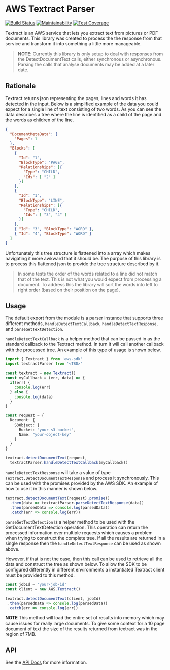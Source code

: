 # AWS Textract Parser
[![Build Status](https://travis-ci.org/briancullen/aws-textract-parser.svg?branch=master)](https://travis-ci.org/briancullen/aws-textract-parser)
[![Maintainability](https://api.codeclimate.com/v1/badges/566b704c4b4d35be1ea9/maintainability)](https://codeclimate.com/github/briancullen/aws-textract-parser/maintainability)
[![Test Coverage](https://api.codeclimate.com/v1/badges/566b704c4b4d35be1ea9/test_coverage)](https://codeclimate.com/github/briancullen/aws-textract-parser/test_coverage)

Textract is an AWS service that lets you extract text from pictures or PDF documents. This library was created to process the the response from that service and transform it into something a little more manageable.

> **NOTE**: Currently this library is only setup to deal with responses from the DetectDocumentText calls, either synchronous or asynchronous. Parsing the calls that analyse documents may be added at a later date.

## Rationale
Textract returns json representing the pages, lines and words it has detected in the input. Below is a simplified example of the data you could expect for a single line of text consisting of two words. As you can see the data describes a tree where the line is identified as a child of the page and the words as children of the line.

```json
{
  "DocumentMetaData": {
    "Pages": 1
  },
  "Blocks": [
    {
      "Id": "1",
      "BlockType": "PAGE",
      "Relationships": [{
        "Type": "CHILD",
        "Ids": [ "2" ]
      }]
    },
    { 
      "Id": "1",
      "BlockType": "LINE",
      "Relationships": [{
        "Type": "CHILD",
        "Ids": [ "3", "4" ]
      }]
    },
    { "Id": "3", "BlockType": "WORD" },
    { "Id": "4", "BlockType": "WORD" }
  ]
}
```

Unfortunately this tree structure is flattened into a array which makes navigating it more awkward that it should be. The purpose of this library is to process this flattened json to provide the tree structure described by it.

> In some tests the order of the words related to a line did not match that of the text. This is not what you would expect from processing a document. To address this the library will sort the words into left to right order (based on their position on the page).

## Usage

The default export from the module is a parser instance that supports three different methods, `handleDetectTextCallback`, `handleDetectTextResponse`, and `parseGetTextDetection`.

`handleDetectTextCallback` is a helper method that can be passed in as the standard callback to the Textract method. In turn it will call another callback with the processed tree. An example of this type of usage is shown below.

```typescript
import { Textract } from 'aws-sdk'
import textractParser from '<TBD>'

const textract = new Textract()
const myCallback = (err, data) => {
  if(err) {
    console.log(err)
  } else {
    console.log(data)
  }
}

const request = {
  Document: {
    S3Object: {
      Bucket: "your-s3-bucket",
      Name: "your-object-key"
    }
  }
}

textract.detectDocumentText(request,
  textractParser.handleDetectTextCallback(myCallback))
```

`handleDetectTextResponse` will take a value of type `Textract.DetectDocumentTextResponse` and process it synchronously. This can be used with the promises provided by the AWS SDK. An example of how to use it in this manner is shown below.

```typescript
textract.detectDocumentText(request).promise()
  .then(data => textractParser.parseDetectTextResponse(data))
  .then(parsedData => console.log(parsedData))
  .catch(err => console.log(err))
```

`parseGetTextDetection` is a helper method to be used with the GetDocumentTextDetection operation. This operation can return the processed information over multiple requests which causes a problem when trying to construct the complete tree. If all the results are returned in a single response then the `handleDetectTextResponse` can be used as shown above.

However, if that is not the case, then this call can be used to retrieve all the data and construct the tree as shown below. To allow the SDK to be configured differently in different environments a instantiated Textract client must be provided to this method.

```typescript
const jobId = 'your-job-id'
const client = new AWS.Textract()

textract.detectDocumentText(client, jobId)
 .then(parsedData => console.log(parsedData))
 .catch(err => console.log(err))
```

**NOTE** This method will load the entire set of results into memory which may cause issues for really large documents. To give some context for a 10 page document of text the size of the results returned from textract was in the region of 7MB.

## API
See the [API Docs](https://briancullen.github.io/aws-textract-parser/) for more information.
